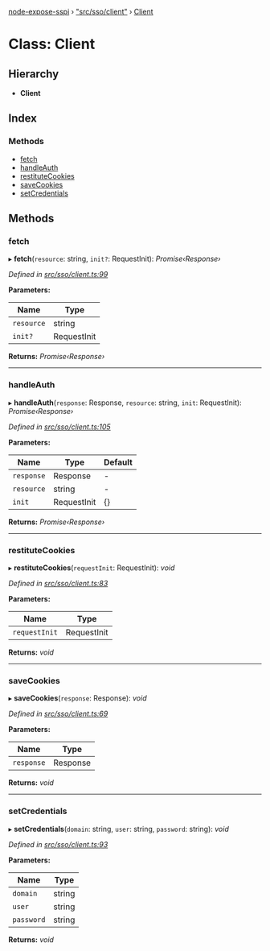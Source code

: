 [node-expose-sspi](../README.md) › ["src/sso/client"](../modules/_src_sso_client_.md) › [Client](_src_sso_client_.client.md)

# Class: Client

## Hierarchy

* **Client**

## Index

### Methods

* [fetch](_src_sso_client_.client.md#fetch)
* [handleAuth](_src_sso_client_.client.md#handleauth)
* [restituteCookies](_src_sso_client_.client.md#restitutecookies)
* [saveCookies](_src_sso_client_.client.md#savecookies)
* [setCredentials](_src_sso_client_.client.md#setcredentials)

## Methods

###  fetch

▸ **fetch**(`resource`: string, `init?`: RequestInit): *Promise‹Response›*

*Defined in [src/sso/client.ts:99](https://github.com/jlguenego/node-expose-sspi/blob/e5fb53c/src/sso/client.ts#L99)*

**Parameters:**

Name | Type |
------ | ------ |
`resource` | string |
`init?` | RequestInit |

**Returns:** *Promise‹Response›*

___

###  handleAuth

▸ **handleAuth**(`response`: Response, `resource`: string, `init`: RequestInit): *Promise‹Response›*

*Defined in [src/sso/client.ts:105](https://github.com/jlguenego/node-expose-sspi/blob/e5fb53c/src/sso/client.ts#L105)*

**Parameters:**

Name | Type | Default |
------ | ------ | ------ |
`response` | Response | - |
`resource` | string | - |
`init` | RequestInit | {} |

**Returns:** *Promise‹Response›*

___

###  restituteCookies

▸ **restituteCookies**(`requestInit`: RequestInit): *void*

*Defined in [src/sso/client.ts:83](https://github.com/jlguenego/node-expose-sspi/blob/e5fb53c/src/sso/client.ts#L83)*

**Parameters:**

Name | Type |
------ | ------ |
`requestInit` | RequestInit |

**Returns:** *void*

___

###  saveCookies

▸ **saveCookies**(`response`: Response): *void*

*Defined in [src/sso/client.ts:69](https://github.com/jlguenego/node-expose-sspi/blob/e5fb53c/src/sso/client.ts#L69)*

**Parameters:**

Name | Type |
------ | ------ |
`response` | Response |

**Returns:** *void*

___

###  setCredentials

▸ **setCredentials**(`domain`: string, `user`: string, `password`: string): *void*

*Defined in [src/sso/client.ts:93](https://github.com/jlguenego/node-expose-sspi/blob/e5fb53c/src/sso/client.ts#L93)*

**Parameters:**

Name | Type |
------ | ------ |
`domain` | string |
`user` | string |
`password` | string |

**Returns:** *void*
